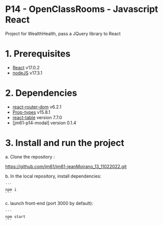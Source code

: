 # P14 - OpenClassRooms - Javascript React

Project for WealthHealth, pass a JQuery library to React

# 1. Prerequisites

* [React](https://reactjs.org/) v17.0.2
* [nodeJS](https://nodejs.org/en/) v17.3.1

# 2. Dependencies

* [react-router-dom](https://reactrouter.com/web/guides/quick-start) v6.2.1
* [Prop-types](https://www.npmjs.com/package/prop-types) v15.8.1
* [react-table](https://react-table.tanstack.com/) version 7.7.0
* [jm61-p14-modal] version 0.1.4

# 3. Install and run the project

a. Clone the repository :

   https://github.com/jm61/jm61-jeanMoirano_13_11022022.git

b. In the local repository, install dependencies:

    ```
    npm i    
    ```
    
c. launch front-end (port 3000 by default):

    ```
    npm start
    ```
